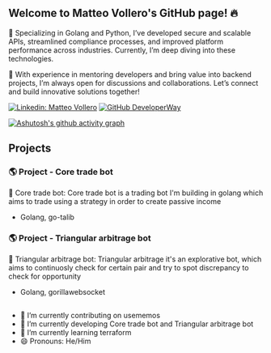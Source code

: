 ## Welcome to Matteo Vollero's GitHub page! 🔥

🔧 Specializing in Golang and Python, I’ve developed secure and scalable APIs, streamlined compliance processes, and improved platform performance across industries. Currently, I’m deep diving into these technologies.

💬 With experience in mentoring developers and bring value into backend projects, I’m always open for discussions and collaborations. Let’s connect and build innovative solutions together!

[![Linkedin: Matteo Vollero](https://img.shields.io/badge/-MatteoVollero-blue?style=flat-square&logo=Linkedin&logoColor=white&link=https://www.linkedin.com/company/developerway/)](https://www.linkedin.com/in/matteo-vollero-9a1346200/)
[![GitHub DeveloperWay](https://img.shields.io/github/followers/monkeymatt0?label=follow&style=social)](https://github.com/monkeymatt0)

[![Ashutosh's github activity graph](https://github-readme-activity-graph.vercel.app/graph?username=monkeymatt0&theme=github-compact)](https://github.com/monkeymatt0/github-readme-activity-graph)

## Projects

### 🌎 Project - Core trade bot

🚀 Core trade bot:
Core trade bot is a trading bot I'm building in golang which aims to trade using a strategy in order to create passive income

- Golang, go-talib

### 🌎 Project - Triangular arbitrage bot

🚀 Triangular arbitrage bot:
Triangular arbitrage it's an explorative bot, which aims to continuosly check for certain pair and try to spot discrepancy to check for opportunity

- Golang, gorillawebsocket

##

- 🔭 I’m currently contributing on usememos
- 🔭 I’m currently developing Core trade bot and Triangular arbitrage bot
- 🌱 I’m currently learning terraform
- 😄 Pronouns: He/Him

<!--
**DeveloperWayIT/DeveloperWayIT** is a ✨ _special_ ✨ repository because its `README.md` (this file) appears on your GitHub profile.

Here are some ideas to get you started:

- 🤔 I’m looking for help with ...
- 💬 Ask me about ...
- 📫 How to reach me: ...
- 😄 Pronouns: ...
- ⚡ Fun fact: ...

### 💸 Project [🍴Forked Repo ](<!-- Inserisci qui il link alla repository)

Breve descrizione del progetto, della dimensione del team e delle funzionalità. Scrivilo come se stessi facendo un pitch per un business.
#### Tech stack:

- FE Website & mobile app: Esempi di tech stack
- BE : Esempi di tech stack

@remind : Add this to CryptoPay when you have it up and running
[💻Live Version](<!-- Inserisci qui il link alla versione deployata) [📄 Repo]( Inserisci qui il link alla repository)

-->
